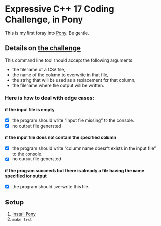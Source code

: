 # Expressive C++ 17 Coding Challenge, in Pony

This is my first foray into [Pony](https://www.ponylang.org/). Be gentle.

## Details on [the challenge](https://www.fluentcpp.com/2017/09/25/expressive-cpp17-coding-challenge/)

This command line tool should accept the following arguments:

* the filename of a CSV file,
* the name of the column to overwrite in that file,
* the string that will be used as a replacement for that column,
* the filename where the output will be written.

### Here is how to deal with edge cases:

#### if the input file is empty

- [x] the program should write “input file missing” to the console.
- [x] no output file generated

#### if the input file does not contain the specified column
- [x] the program should write “column name doesn’t exists in the input file” to the console.
- [x] no output file generated

#### if the program succeeds but there is already a file having the name specified for output
- [x] the program should overwrite this file.

## Setup

1. [Install Pony](https://github.com/ponylang/ponyc/blob/master/README.md#installation)
1. `make test`

